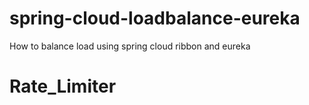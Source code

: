 # spring-cloud-loadbalance-eureka
How to balance load using spring cloud ribbon and eureka
# Rate_Limiter
